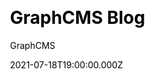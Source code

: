 ---
title: GraphCMS Blog
github: https://github.com/GraphCMS/gatsby-starter-graphcms-blog
demo: https://blog.withheadlesscms.com/
author: GraphCMS
ssg:
  - Gatsby
cms:
  - GraphCMS
css:
  - Tailwind
date: 2021-07-18T19:00:00.000Z
description: Gatsby starter for creating a basic blog with GraphCMS
category:
  - Blog
draft: false
publish_date: '2020-07-28T09:54:17Z'
update_date: '2022-12-14T18:03:58Z'
github_star: 66
github_fork: 26
---